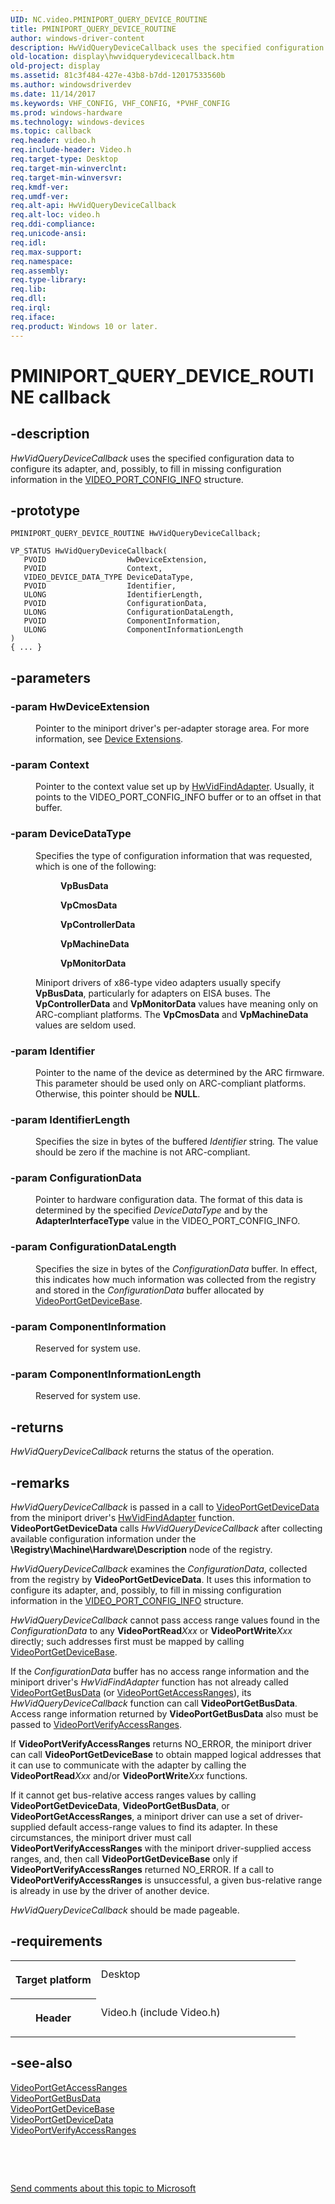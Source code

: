 ```yaml
---
UID: NC.video.PMINIPORT_QUERY_DEVICE_ROUTINE
title: PMINIPORT_QUERY_DEVICE_ROUTINE
author: windows-driver-content
description: HwVidQueryDeviceCallback uses the specified configuration data to configure its adapter, and, possibly, to fill in missing configuration information in the VIDEO_PORT_CONFIG_INFO structure.
old-location: display\hwvidquerydevicecallback.htm
old-project: display
ms.assetid: 81c3f484-427e-43b8-b7dd-12017533560b
ms.author: windowsdriverdev
ms.date: 11/14/2017
ms.keywords: VHF_CONFIG, VHF_CONFIG, *PVHF_CONFIG
ms.prod: windows-hardware
ms.technology: windows-devices
ms.topic: callback
req.header: video.h
req.include-header: Video.h
req.target-type: Desktop
req.target-min-winverclnt: 
req.target-min-winversvr: 
req.kmdf-ver: 
req.umdf-ver: 
req.alt-api: HwVidQueryDeviceCallback
req.alt-loc: video.h
req.ddi-compliance: 
req.unicode-ansi: 
req.idl: 
req.max-support: 
req.namespace: 
req.assembly: 
req.type-library: 
req.lib: 
req.dll: 
req.irql: 
req.iface: 
req.product: Windows 10 or later.
---
```


# PMINIPORT_QUERY_DEVICE_ROUTINE callback



## -description
<p><i>HwVidQueryDeviceCallback</i> uses the specified configuration data to configure its adapter, and, possibly, to fill in missing configuration information in the <a href="..\video\ns-video--video-port-config-info.md">VIDEO_PORT_CONFIG_INFO</a> structure.</p>


## -prototype

````
PMINIPORT_QUERY_DEVICE_ROUTINE HwVidQueryDeviceCallback;

VP_STATUS HwVidQueryDeviceCallback(
   PVOID                  HwDeviceExtension,
   PVOID                  Context,
   VIDEO_DEVICE_DATA_TYPE DeviceDataType,
   PVOID                  Identifier,
   ULONG                  IdentifierLength,
   PVOID                  ConfigurationData,
   ULONG                  ConfigurationDataLength,
   PVOID                  ComponentInformation,
   ULONG                  ComponentInformationLength
)
{ ... }
````


## -parameters
<dl>

### -param HwDeviceExtension 

<dd>
<p>Pointer to the miniport driver's per-adapter storage area. For more information, see <a href="https://msdn.microsoft.com/library/windows/hardware/ff543119">Device Extensions</a>.</p>
</dd>

### -param Context 

<dd>
<p>Pointer to the context value set up by <a href="..\video\nc-video-pvideo-hw-find-adapter.md">HwVidFindAdapter</a>. Usually, it points to the VIDEO_PORT_CONFIG_INFO buffer or to an offset in that buffer.</p>
</dd>

### -param DeviceDataType 

<dd>
<p>Specifies the type of configuration information that was requested, which is one of the following:</p>
<dl>
<dd>
<p><b>VpBusData</b></p>
</dd>
<dd>
<p><b><b>VpCmosData</b></b></p>
</dd>
<dd>
<p><b><b>VpControllerData</b></b></p>
</dd>
<dd>
<p><b><b>VpMachineData</b></b></p>
</dd>
<dd>
<p><b><b>VpMonitorData</b></b></p>
</dd>
</dl>
<p>Miniport drivers of x86-type video adapters usually specify <b>VpBusData</b>, particularly for adapters on EISA buses. The <b>VpControllerData</b> and <b>VpMonitorData</b> values have meaning only on ARC-compliant platforms. The <b>VpCmosData</b> and <b>VpMachineData</b> values are seldom used.  </p>
</dd>

### -param Identifier 

<dd>
<p>Pointer to the name of the device as determined by the ARC firmware. This parameter should be used only on ARC-compliant platforms. Otherwise, this pointer should be <b>NULL</b>.</p>
</dd>

### -param IdentifierLength 

<dd>
<p>Specifies the size in bytes of the buffered <i>Identifier</i> string<i>.</i> The value should be zero if the machine is not ARC-compliant.</p>
</dd>

### -param ConfigurationData 

<dd>
<p>Pointer to hardware configuration data. The format of this data is determined by the specified <i>DeviceDataType</i> and by the <b>AdapterInterfaceType</b> value in the VIDEO_PORT_CONFIG_INFO.</p>
</dd>

### -param ConfigurationDataLength 

<dd>
<p>Specifies the size in bytes of the <i>ConfigurationData</i> buffer. In effect, this indicates how much information was collected from the registry and stored in the <i>ConfigurationData</i> buffer allocated by <a href="..\video\nf-video-videoportgetdevicebase.md">VideoPortGetDeviceBase</a>.</p>
</dd>

### -param ComponentInformation 

<dd>
<p>Reserved for system use.</p>
</dd>

### -param ComponentInformationLength 

<dd>
<p>Reserved for system use.</p>
</dd>
</dl>

## -returns
<p><i>HwVidQueryDeviceCallback</i> returns the status of the operation.</p>

## -remarks
<p><i>HwVidQueryDeviceCallback</i> is passed in a call to <a href="..\video\nf-video-videoportgetdevicedata.md">VideoPortGetDeviceData</a> from the miniport driver's <a href="..\video\nc-video-pvideo-hw-find-adapter.md">HwVidFindAdapter</a> function. <b>VideoPortGetDeviceData</b> calls <i>HwVidQueryDeviceCallback</i> after collecting available configuration information under the <b>\Registry\Machine\Hardware\Description</b> node of the registry.</p>

<p><i>HwVidQueryDeviceCallback</i> examines the <i>ConfigurationData</i>, collected from the registry by <b>VideoPortGetDeviceData</b>. It uses this information to configure its adapter, and, possibly, to fill in missing configuration information in the <a href="..\video\ns-video--video-port-config-info.md">VIDEO_PORT_CONFIG_INFO</a> structure.</p>

<p><i>HwVidQueryDeviceCallback</i> cannot pass access range values found in the <i>ConfigurationData</i> to any <b>VideoPortRead</b><i>Xxx</i> or <b>VideoPortWrite</b><i>Xxx</i> directly; such addresses first must be mapped by calling <a href="..\video\nf-video-videoportgetdevicebase.md">VideoPortGetDeviceBase</a>.</p>

<p>If the <i>ConfigurationData</i> buffer has no access range information and the miniport driver's <i>HwVidFindAdapter</i> function has not already called <a href="..\video\nf-video-videoportgetbusdata.md">VideoPortGetBusData</a> (or <a href="..\video\nf-video-videoportgetaccessranges.md">VideoPortGetAccessRanges</a>), its <i>HwVidQueryDeviceCallback</i> function can call <b>VideoPortGetBusData</b>. Access range information returned by <b>VideoPortGetBusData</b> also must be passed to <a href="..\video\nf-video-videoportverifyaccessranges.md">VideoPortVerifyAccessRanges</a>.</p>

<p>If <b>VideoPortVerifyAccessRanges</b> returns NO_ERROR, the miniport driver can call <b>VideoPortGetDeviceBase</b> to obtain mapped logical addresses that it can use to communicate with the adapter by calling the <b>VideoPortRead</b><i>Xxx</i> and/or <b>VideoPortWrite</b><i>Xxx</i> functions.</p>

<p>If it cannot get bus-relative access ranges values by calling <b>VideoPortGetDeviceData</b>, <b>VideoPortGetBusData</b>, or <b>VideoPortGetAccessRanges</b>, a miniport driver can use a set of driver-supplied default access-range values to find its adapter. In these circumstances, the miniport driver must call <b>VideoPortVerifyAccessRanges</b> with the miniport driver-supplied access ranges, and, then call <b>VideoPortGetDeviceBase</b> only if <b>VideoPortVerifyAccessRanges</b> returned NO_ERROR. If a call to <b>VideoPortVerifyAccessRanges</b> is unsuccessful, a given bus-relative range is already in use by the driver of another device.</p>

<p><i>HwVidQueryDeviceCallback</i> should be made pageable.</p>

## -requirements
<table>
<tr>
<th width="30%">
<p>Target platform</p>
</th>
<td width="70%">
<dl>
<dt>Desktop</dt>
</dl>
</td>
</tr>
<tr>
<th width="30%">
<p>Header</p>
</th>
<td width="70%">
<dl>
<dt>Video.h (include Video.h)</dt>
</dl>
</td>
</tr>
</table>

## -see-also
<dl>
<dt>
<a href="..\video\nf-video-videoportgetaccessranges.md">VideoPortGetAccessRanges</a>
</dt>
<dt>
<a href="..\video\nf-video-videoportgetbusdata.md">VideoPortGetBusData</a>
</dt>
<dt>
<a href="..\video\nf-video-videoportgetdevicebase.md">VideoPortGetDeviceBase</a>
</dt>
<dt>
<a href="..\video\nf-video-videoportgetdevicedata.md">VideoPortGetDeviceData</a>
</dt>
<dt>
<a href="..\video\nf-video-videoportverifyaccessranges.md">VideoPortVerifyAccessRanges</a>
</dt>
</dl>
<p> </p>
<p> </p>
<p><a href="mailto:wsddocfb@microsoft.com?subject=Documentation%20feedback [display\display]:%20PMINIPORT_QUERY_DEVICE_ROUTINE callback function%20 RELEASE:%20(11/14/2017)&amp;body=%0A%0APRIVACY STATEMENT%0A%0AWe use your feedback to improve the documentation. We don't use your email address for any other purpose, and we'll remove your email address from our system after the issue that you're reporting is fixed. While we're working to fix this issue, we might send you an email message to ask for more info. Later, we might also send you an email message to let you know that we've addressed your feedback.%0A%0AFor more info about Microsoft's privacy policy, see http://privacy.microsoft.com/en-us/default.aspx." title="Send comments about this topic to Microsoft">Send comments about this topic to Microsoft</a></p>
